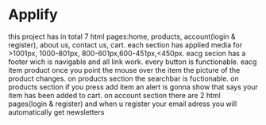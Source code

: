 # Applify
this project has in total 7 html pages:home, products, account(login & register), about us, contact us, cart.
each section has applied media for >1001px, 1000-801px, 800-601px,600-451px,<450px.
eacg secion has a footer wich is navigable and all link work.
every button is functionable.
eacg item product once you point the mouse over the item the picture of the product changes.
on products section the searchbar is fuctionable.
on products section if you press add item an alert is gonna show that says your item has been added to cart.
on account section there are 2 html pages(login & register) and when u register your email adress you will automatically get newsletters

